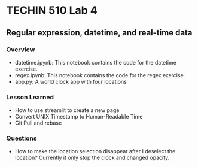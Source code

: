 # TECHIN 510 Lab 4 

## Regular expression, datetime, and real-time data

### Overview
- datetime.ipynb: This notebook contains the code for the datetime exercise.
- regex.ipynb: This notebook contains the code for the regex exercise.
- app.py: A world clock app with four locations 

### Lesson Learned
- How to use streamlit to create a new page
- Convert UNIX Timestamp to Human-Readable Time
- Git Pull and rebase

### Questions
- How to make the location selection disappear after I deselect the location? Currently it only stop the clock and changed opacity.
